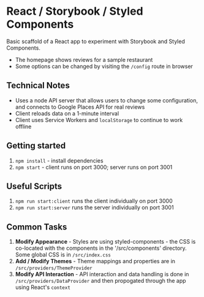 # React / Storybook / Styled Components

Basic scaffold of a React app to experiment with Storybook and Styled Components.

- The homepage shows reviews for a sample restaurant
- Some options can be changed by visiting the `/config` route in browser

## Technical Notes
- Uses a node API server that allows users to change some configuration, and connects to Google Places API for real reviews
- Client reloads data on a 1-minute interval
- Client uses Service Workers and `localStorage` to continue to work offline

## Getting started
1. `npm install` - install dependencies
2. `npm start` - client runs on port 3000; server runs on port 3001

## Useful Scripts
1. `npm run start:client` runs the client individually on port 3000
2. `npm run start:server` runs the server individually on port 3001

## Common Tasks
1. **Modify Appearance** - Styles are using styled-components - the CSS is co-located with the components in the '/src/components' directory.  Some global CSS is in `/src/index.css`
2. **Add / Modify Themes** - Theme mappings and properties are in `/src/providers/ThemeProvider`
3. **Modify API Interaction** - API interaction and data handling is done in `/src/providers/DataProvider` and then propogated through the app using React's `context`
